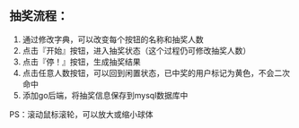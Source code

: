 
## 抽奖流程：

1. 通过修改字典，可以改变每个按钮的名称和抽奖人数
2. 点击『开始』按钮，进入抽奖状态（这个过程仍可修改抽奖人数）
3. 点击『停！』按钮，生成抽奖结果
4. 点击任意人数按钮，可以回到闲置状态，已中奖的用户标记为黄色，不会二次命中
5. 添加go后端，将抽奖信息保存到mysql数据库中

PS：滚动鼠标滚轮，可以放大或缩小球体
